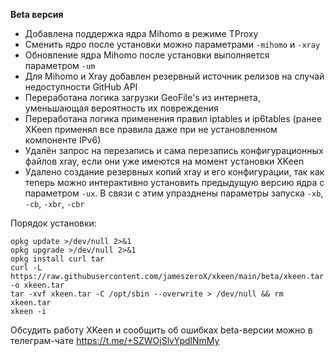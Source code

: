 **Beta версия**

- Добавлена поддержка ядра Mihomo в режиме TProxy
- Сменить ядро после установки можно параметрами `-mihomo` и `-xray`
- Обновление ядра Mihomo после установки выполняется параметром `-um`
- Для Mihomo и Xray добавлен резервный источник релизов на случай недоступности GitHub API
- Переработана логика загрузки GeoFile's из интернета, уменьшающая вероятность их повреждения
- Переработана логика применения правил iptables и ip6tables (ранее XKeen применял все правила даже при не установленном компоненте IPv6)
- Удалён запрос на перезапись и сама перезапись конфигурационных файлов xray, если они уже имеются на момент установки XKeen
- Удалено создание резервных копий xray и его конфигурации, так как теперь можно интерактивно установить предыдущую версию ядра с параметром `-ux`. В связи с этим упразднены параметры запуска `-xb`, `-cb`, `-xbr`, `-cbr`

Порядок установки:
```
opkg update >/dev/null 2>&1
opkg upgrade >/dev/null 2>&1
opkg install curl tar
curl -L https://raw.githubusercontent.com/jameszeroX/xkeen/main/beta/xkeen.tar -o xkeen.tar
tar -xvf xkeen.tar -C /opt/sbin --overwrite > /dev/null && rm xkeen.tar
xkeen -i
```

Обсудить работу XKeen и сообщить об ошибках beta-версии можно в телеграм-чате https://t.me/+SZWOjSlvYpdlNmMy
